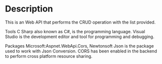 ﻿# Description

This is an Web API that performs the CRUD operation with the list provided.


Tools
C Sharp also known as C#, is the programming language. Visual Studio is the development editor and tool for programming and debugging.

Packages
Microsoft:Aspnet.WebApi.Cors, Newtonsoft Json is the package used to work with Json Conversion.
CORS has been enabled in the backend to perform cross platform resource sharing.

